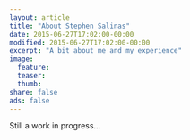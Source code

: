 ```yaml
---
layout: article
title: "About Stephen Salinas"
date: 2015-06-27T17:02:00-00:00
modified: 2015-06-27T17:02:00-00:00
excerpt: "A bit about me and my experience"
image:
  feature:
  teaser:
  thumb:
share: false
ads: false
---
```


Still a work in progress...